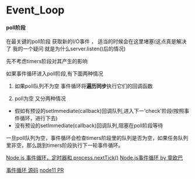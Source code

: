 # Event_Loop

#### poll阶段
在最关键的poll阶段
获取新的I/O事件 ， 适当的时候会在这里堵塞(这点真是解决了 我的一个疑问 就是为什么server.listen()后的情况)

先不考虑timers阶段对其产生的影响

如果事件循环进入poll阶段,有下面两种情况

1. 如果poll队列不为空 事件循环将**遍历同步**执行它们的回调函数

2. poll为空 又分两种情况

  * 假如有预设的setImmediate(callback)回调队列,进入下一'check'阶段(按照事件循环，进行下去)
  * 没有预设的setImmediate(callback)回调队列,阻塞在poll阶段等待

一旦poll队列为空，事件循环会检查timers阶段里的队列是否为空，如果任务队列里非空，那么跳到timers阶段执行下一轮事件循环。

[Node.js 事件循环，定时器和 process.nextTick()](https://github.com/nodejs/nodejs.org/blob/master/locale/zh-cn/docs/guides/event-loop-timers-and-nexttick.md)
[Node.js事件循环 by 童欧巴](https://juejin.im/post/5de095dd6fb9a071b5615db2#heading-6)

[事件循环 源码](https://github.com/libuv/libuv/blob/v1.x/src/unix/core.c)
[node11 PR](https://github.com/nodejs/node/pull/22842#discussion_r218142520)